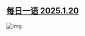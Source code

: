 <!--1737387223000-->
[每日一语 2025.1.20](https://chinadigitaltimes.net/chinese/715241.html)
------

<p><img decoding="async" src="https://chinadigitaltimes.net/chinese/files/2025/01/2025.1.20.png" alt="img"></p><div class="addtoany_share_save_container addtoany_content addtoany_content_bottom"><div class="a2a_kit a2a_kit_size_32 addtoany_list" data-a2a-url="https://chinadigitaltimes.net/chinese/715241.html" data-a2a-title="每日一语 2025.1.20"><a class="a2a_button_facebook" href="https://www.addtoany.com/add_to/facebook?linkurl=https%3A%2F%2Fchinadigitaltimes.net%2Fchinese%2F715241.html&amp;linkname=%E6%AF%8F%E6%97%A5%E4%B8%80%E8%AF%AD%202025.1.20" title="Facebook" rel="nofollow noopener" target="_blank"></a><a class="a2a_button_twitter" href="https://www.addtoany.com/add_to/twitter?linkurl=https%3A%2F%2Fchinadigitaltimes.net%2Fchinese%2F715241.html&amp;linkname=%E6%AF%8F%E6%97%A5%E4%B8%80%E8%AF%AD%202025.1.20" title="Twitter" rel="nofollow noopener" target="_blank"></a><a class="a2a_button_telegram" href="https://www.addtoany.com/add_to/telegram?linkurl=https%3A%2F%2Fchinadigitaltimes.net%2Fchinese%2F715241.html&amp;linkname=%E6%AF%8F%E6%97%A5%E4%B8%80%E8%AF%AD%202025.1.20" title="Telegram" rel="nofollow noopener" target="_blank"></a><a class="a2a_button_reddit" href="https://www.addtoany.com/add_to/reddit?linkurl=https%3A%2F%2Fchinadigitaltimes.net%2Fchinese%2F715241.html&amp;linkname=%E6%AF%8F%E6%97%A5%E4%B8%80%E8%AF%AD%202025.1.20" title="Reddit" rel="nofollow noopener" target="_blank"></a><a class="a2a_button_whatsapp" href="https://www.addtoany.com/add_to/whatsapp?linkurl=https%3A%2F%2Fchinadigitaltimes.net%2Fchinese%2F715241.html&amp;linkname=%E6%AF%8F%E6%97%A5%E4%B8%80%E8%AF%AD%202025.1.20" title="WhatsApp" rel="nofollow noopener" target="_blank"></a><a class="a2a_button_email" href="https://www.addtoany.com/add_to/email?linkurl=https%3A%2F%2Fchinadigitaltimes.net%2Fchinese%2F715241.html&amp;linkname=%E6%AF%8F%E6%97%A5%E4%B8%80%E8%AF%AD%202025.1.20" title="Email" rel="nofollow noopener" target="_blank"></a><a class="a2a_button_copy_link" href="https://www.addtoany.com/add_to/copy_link?linkurl=https%3A%2F%2Fchinadigitaltimes.net%2Fchinese%2F715241.html&amp;linkname=%E6%AF%8F%E6%97%A5%E4%B8%80%E8%AF%AD%202025.1.20" title="Copy Link" rel="nofollow noopener" target="_blank"></a><a class="a2a_dd addtoany_share_save addtoany_share" href="https://www.addtoany.com/share"></a></div></div>
